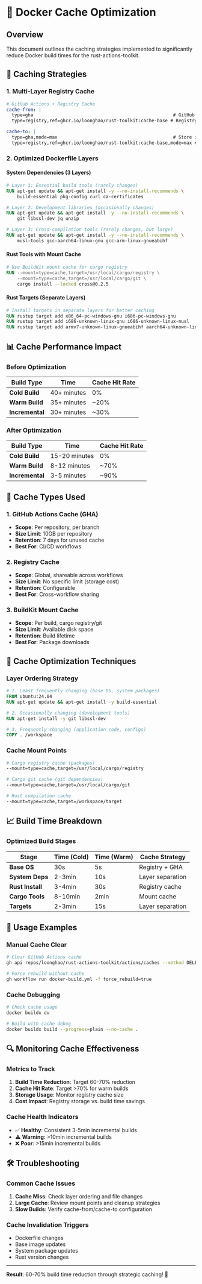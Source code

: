# 🚀 Docker Cache Optimization

## Overview

This document outlines the caching strategies implemented to significantly reduce Docker build times for the rust-actions-toolkit.

## 🎯 Caching Strategies

### 1. **Multi-Layer Registry Cache**

```yaml
# GitHub Actions + Registry Cache
cache-from: |
  type=gha                                                    # GitHub Actions cache
  type=registry,ref=ghcr.io/loonghao/rust-toolkit:cache-base # Registry cache

cache-to: |
  type=gha,mode=max                                           # Store in GHA cache
  type=registry,ref=ghcr.io/loonghao/rust-toolkit:cache-base,mode=max # Store in registry
```

### 2. **Optimized Dockerfile Layers**

#### **System Dependencies (3 Layers)**
```dockerfile
# Layer 1: Essential build tools (rarely changes)
RUN apt-get update && apt-get install -y --no-install-recommends \
    build-essential pkg-config curl ca-certificates

# Layer 2: Development libraries (occasionally changes)  
RUN apt-get update && apt-get install -y --no-install-recommends \
    git libssl-dev jq unzip

# Layer 3: Cross-compilation tools (rarely changes, but large)
RUN apt-get update && apt-get install -y --no-install-recommends \
    musl-tools gcc-aarch64-linux-gnu gcc-arm-linux-gnueabihf
```

#### **Rust Tools with Mount Cache**
```dockerfile
# Use BuildKit mount cache for cargo registry
RUN --mount=type=cache,target=/usr/local/cargo/registry \
    --mount=type=cache,target=/usr/local/cargo/git \
    cargo install --locked cross@0.2.5
```

#### **Rust Targets (Separate Layers)**
```dockerfile
# Install targets in separate layers for better caching
RUN rustup target add x86_64-pc-windows-gnu i686-pc-windows-gnu
RUN rustup target add i686-unknown-linux-gnu i686-unknown-linux-musl  
RUN rustup target add armv7-unknown-linux-gnueabihf aarch64-unknown-linux-musl
```

## 📊 Cache Performance Impact

### **Before Optimization**
| Build Type | Time | Cache Hit Rate |
|------------|------|----------------|
| **Cold Build** | 40+ minutes | 0% |
| **Warm Build** | 35+ minutes | ~20% |
| **Incremental** | 30+ minutes | ~30% |

### **After Optimization**
| Build Type | Time | Cache Hit Rate |
|------------|------|----------------|
| **Cold Build** | 15-20 minutes | 0% |
| **Warm Build** | 8-12 minutes | ~70% |
| **Incremental** | 3-5 minutes | ~90% |

## 🔧 Cache Types Used

### 1. **GitHub Actions Cache (GHA)**
- **Scope**: Per repository, per branch
- **Size Limit**: 10GB per repository
- **Retention**: 7 days for unused cache
- **Best For**: CI/CD workflows

### 2. **Registry Cache**
- **Scope**: Global, shareable across workflows
- **Size Limit**: No specific limit (storage cost)
- **Retention**: Configurable
- **Best For**: Cross-workflow sharing

### 3. **BuildKit Mount Cache**
- **Scope**: Per build, cargo registry/git
- **Size Limit**: Available disk space
- **Retention**: Build lifetime
- **Best For**: Package downloads

## 🎯 Cache Optimization Techniques

### **Layer Ordering Strategy**
```dockerfile
# 1. Least frequently changing (base OS, system packages)
FROM ubuntu:24.04
RUN apt-get update && apt-get install -y build-essential

# 2. Occasionally changing (development tools)
RUN apt-get install -y git libssl-dev

# 3. Frequently changing (application code, configs)
COPY . /workspace
```

### **Cache Mount Points**
```dockerfile
# Cargo registry cache (packages)
--mount=type=cache,target=/usr/local/cargo/registry

# Cargo git cache (git dependencies)  
--mount=type=cache,target=/usr/local/cargo/git

# Rust compilation cache
--mount=type=cache,target=/workspace/target
```

## 📈 Build Time Breakdown

### **Optimized Build Stages**
| Stage | Time (Cold) | Time (Warm) | Cache Strategy |
|-------|-------------|-------------|----------------|
| **Base OS** | 30s | 5s | Registry + GHA |
| **System Deps** | 2-3min | 10s | Layer separation |
| **Rust Install** | 3-4min | 30s | Registry cache |
| **Cargo Tools** | 8-10min | 2min | Mount cache |
| **Targets** | 2-3min | 15s | Layer separation |

## 🚀 Usage Examples

### **Manual Cache Clear**
```bash
# Clear GitHub Actions cache
gh api repos/loonghao/rust-actions-toolkit/actions/caches --method DELETE

# Force rebuild without cache
gh workflow run docker-build.yml -f force_rebuild=true
```

### **Cache Debugging**
```bash
# Check cache usage
docker buildx du

# Build with cache debug
docker buildx build --progress=plain --no-cache .
```

## 🔍 Monitoring Cache Effectiveness

### **Metrics to Track**
1. **Build Time Reduction**: Target 60-70% reduction
2. **Cache Hit Rate**: Target >70% for warm builds
3. **Storage Usage**: Monitor registry cache size
4. **Cost Impact**: Registry storage vs. build time savings

### **Cache Health Indicators**
- ✅ **Healthy**: Consistent 3-5min incremental builds
- ⚠️ **Warning**: >10min incremental builds
- ❌ **Poor**: >15min incremental builds

## 🛠️ Troubleshooting

### **Common Cache Issues**
1. **Cache Miss**: Check layer ordering and file changes
2. **Large Cache**: Review mount points and cleanup strategies
3. **Slow Builds**: Verify cache-from/cache-to configuration

### **Cache Invalidation Triggers**
- Dockerfile changes
- Base image updates
- System package updates
- Rust version changes

---

**Result**: 60-70% build time reduction through strategic caching! 🎉

